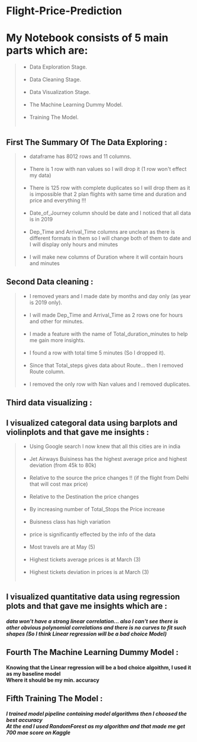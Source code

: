 # Flight-Price-Prediction

# My Notebook consists of 5 main parts which are:
> - Data Exploration Stage. <br><br>
> - Data Cleaning Stage. <br><br>
> - Data Visualization Stage. <br><br>
> - The Machine Learning Dummy Model. <br><br>
> - Training The Model. <br><br>

## First The Summary Of The Data Exploring :
> - dataframe has 8012 rows and 11 columns. <br><br>
> - There is 1 row with nan values so I will drop it (1 row won't effect my data) <br><br>
> - There is 125 row with complete duplicates so I will drop them as it is impossible that 2 plan flights with same time and duration and price and everything !!! <br><br>
> - Date_of_Journey column should be date and I noticed that all data is in 2019 <br><br>
> - Dep_Time and Arrival_Time columns are unclean as there is different formats in them so I will change both of them to date and I will display only hours and minutes <br><br>
> - I will make new columns of Duration where it will contain hours and minutes

## Second Data cleaning :
> - I removed years and I made date by months and day only (as year is 2019 only). <br><br>
> - I will made Dep_Time and Arrival_Time as 2 rows one for hours and other for minutes. <br><br>
> - I made a feature with the name of Total_duration_minutes to help me gain more insights. <br><br>
> - I found a row with total time 5 minutes (So I dropped it). <br><br>
> - Since that Total_steps gives data about Route... then I removed Route column. <br><br>
> - I removed the only row with Nan values and I removed duplicates.

## Third data visualizing :

## I visualized categoral data using barplots and violinplots and that gave me insights : 

> - Using Google search I now knew that all this cities are in india <br><br>
> - Jet Airways Buisiness has the highest average price and highest deviation (from 45k to 80k) <br><br>
> - Relative to the source the price changes !! (if the flight from Delhi that will cost max price) <br><br>
> - Relative to the Destination the price changes <br><br>
> - By increasing number of Total_Stops the Price increase <br><br>
> - Buisness class has high variation <br><br>
> - price is significantly effected by the info of the data <br><br>
> - Most travels are at May (5) <br><br>
> - Highest tickets average prices is at March (3) <br><br>
> - Highest tickets deviation in prices is at March (3)
<br><br>

## I visualized quantitative data using regression plots and that gave me insights which are : 
##### data won't have a strong linear correlation... also I can't see there is other obvious polynomial correlations and there is no curves to fit such shapes (So I think Linear regression will be a bad choice Model)

## Fourth The Machine Learning Dummy Model : 

#### Knowing that the Linear regression will be a bod choice algoithm, I used it as my baseline model <br> Where it should be my min. accuracy

## Fifth Training The Model :

##### I trained model pipeline containing model algorithms then I choosed the best accuracy <br> At the end I used RandomForest as my algorithm and that made me get 700 mae score on Kaggle
